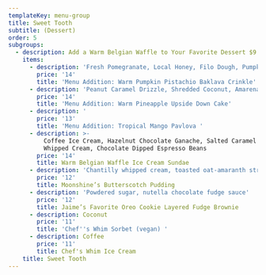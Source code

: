 ```yaml
---
templateKey: menu-group
title: Sweet Tooth
subtitle: (Dessert)
order: 5
subgroups:
  - description: Add a Warm Belgian Waffle to Your Favorite Dessert $9
    items:
      - description: 'Fresh Pomegranate, Local Honey, Filo Dough, Pumpkin Custard'
        price: '14'
        title: 'Menu Addition: Warm Pumpkin Pistachio Baklava Crinkle'
      - description: 'Peanut Caramel Drizzle, Shredded Coconut, Amarena Cherry'
        price: '14'
        title: 'Menu Addition: Warm Pineapple Upside Down Cake'
      - description: '                                                      Crispy Layered Merengue Cookies, Mango Coulis, Coconut Jellies, Whipped Cream, Berry Sauce   (gluten-free, available vegan!)      '
        price: '13'
        title: 'Menu Addition: Tropical Mango Pavlova '
      - description: >-
          Coffee Ice Cream, Hazelnut Chocolate Ganache, Salted Caramel Sauce,
          Whipped Cream, Chocolate Dipped Espresso Beans
        price: '14'
        title: Warm Belgian Waffle Ice Cream Sundae
      - description: 'Chantilly whipped cream, toasted oat-amaranth streusel'
        price: '12'
        title: Moonshine’s Butterscotch Pudding
      - description: 'Powdered sugar, nutella chocolate fudge sauce'
        price: '12'
        title: Jaime’s Favorite Oreo Cookie Layered Fudge Brownie
      - description: Coconut
        price: '11'
        title: 'Chef''s Whim Sorbet (vegan) '
      - description: Coffee
        price: '11'
        title: Chef's Whim Ice Cream
    title: Sweet Tooth
---
```


